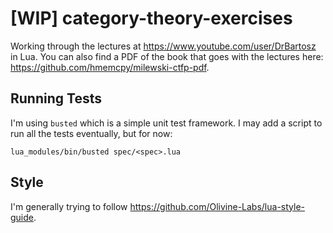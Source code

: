 # [WIP] category-theory-exercises
Working through the lectures at https://www.youtube.com/user/DrBartosz in Lua. You can also find a PDF of the book that goes with the lectures here: https://github.com/hmemcpy/milewski-ctfp-pdf.

## Running Tests
I'm using `busted` which is a simple unit test framework. I may add a script to run all the tests eventually, but for now:
```
lua_modules/bin/busted spec/<spec>.lua
```

## Style
I'm generally trying to follow https://github.com/Olivine-Labs/lua-style-guide.
